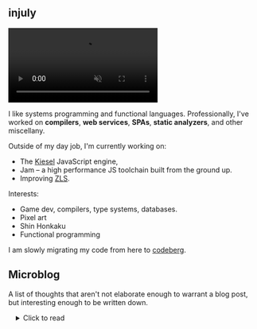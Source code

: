 ## injuly

<video autoplay loop muted>
    <source src="https://user-uploads.perchance.org/file/da1bf91d3531f0c92e59e6db38e44176.webm">
</video>


I like systems programming and functional languages.
Professionally, I've worked on **compilers**, **web services**, **SPAs**, **static analyzers**, and other miscellany.

Outside of my day job, I'm currently working on:
- The [Kiesel](https://kiesel.dev) JavaScript engine,
- Jam – a high performance JS toolchain built from the ground up.
- Improving [ZLS](https://github/zigtools/zls).

Interests:
- Game dev, compilers, type systems, databases.
- Pixel art
- Shin Honkaku
- Functional programming

I am slowly migrating my code from here to [codeberg](https://codeberg.org/injuly).

## Microblog

A list of thoughts that aren't not elaborate enough to warrant a blog post, but interesting enough to be written down.

<details style="margin-left: 15px">
    <summary>Click to read</summary>

<details>
<summary>
    <h3>1. CRT displays and retro shaders</h3>
</summary>

I find it very interesting that video games today often try to emulate artifacts of the past that 
older developers would kill to get rid of.
The CRT screen shader is one of them. 
I wrote one for one of my (~~now abandoned~~) side projects, and was happy with how it turned out.
Here is an old GIF of the effect:

<img src="./bullet_hell.gif" width="50%" height="50%" />

The above shader displays two of my favorite effects that nail the "retro" feel when done well:
1. The [CRT](https://en.wikipedia.org/wiki/Cathode-ray_tube) screen bend.
2. [Chromatic Abberation](https://en.wikipedia.org/wiki/Chromatic_aberration).

It also has a scanline effect, but that's off topic.

CRT screens would shoot a cathode ray that would traverse the screen row-by-row.
If the screens weren't curved in shape, different points on the surface would be at different distances from the origin of the cathode ray, resulting in a distorted image.
The screens had to be curved at very precise angles to perfectly offset the distortion.

Since It's getting pretty late in the night at the time of me writing this, 
I'll leave this great explanation on chromatic aberration by an underrated youtuber, Pixel Prophecy:
- [What is Chromatic Abberation? (And why?)](https://www.youtube.com/watch?v=oE8Zjr5NJrM)

If you're wondering how it's implemented in the gif I showed above, I just offset the Red, Green, and Blue channels for every on-screen pixel. As for the scanlines, they're just periodically occuring horizontal lines timed with a sine wave.
</details>

</details>
